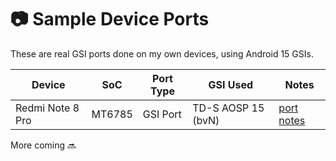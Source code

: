 # 📷 Sample Device Ports

These are real GSI ports done on my own devices, using Android 15 GSIs.

| Device               | SoC      | Port Type | GSI Used                  | Notes                                      |
|----------------------|----------|-----------|---------------------------|--------------------------------------------|
| Redmi Note 8 Pro     | MT6785   | GSI Port  | TD-S AOSP 15 (bvN)        | [port notes](RedmiNote8Pro-MT6785/port_notes.md) |


More coming 🔜 
